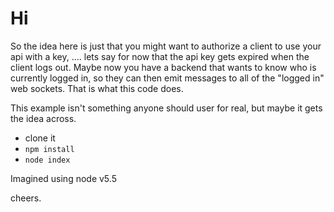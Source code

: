 # Hi

So the idea here is just that you might want to authorize a client to use your api with a key,
 .... lets say for now that the api key gets expired when the client logs out.
Maybe now you have a backend that wants to know who is currently logged in,
so they can then emit messages to all of the "logged in" web sockets. That is
what this code does.

This example isn't something anyone should user for real,
but maybe it gets the idea across.

* clone it
* `npm install`
* `node index`

Imagined using node v5.5

cheers.
